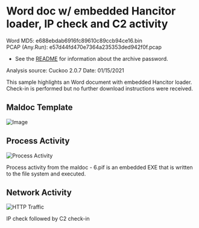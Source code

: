 # Word doc w/ embedded Hancitor loader, IP check and C2 activity

Word MD5: e688ebdab6916fc89610c89ccb94ce16.bin    
PCAP (Any.Run): e57d44fd470e7364a235353ded942f0f.pcap  

* See the [README](https://github.com/jstrosch/malware-samples) for information about the archive password.  

Analysis source: Cuckoo 2.0.7
Date: 01/15/2021  

This sample highlights an Word document with embedded Hancitor loader. Check-in is performed but no further download instructions were received. 

## Maldoc Template

![Image](https://user-images.githubusercontent.com/1920756/106373744-3dc14600-6342-11eb-9a33-8c175857d3c4.jpg)

## Process Activity

![Process Activity](https://user-images.githubusercontent.com/1920756/106373693-c4295800-6341-11eb-8bab-1fad36fd712b.png)

Process activity from the maldoc - 6.pif is an embedded EXE that is written to the file system and executed.

## Network Activity

![HTTP Traffic](https://user-images.githubusercontent.com/1920756/106373695-c55a8500-6341-11eb-9a1d-e08ab840acd4.png)  

IP check followed by C2 check-in

